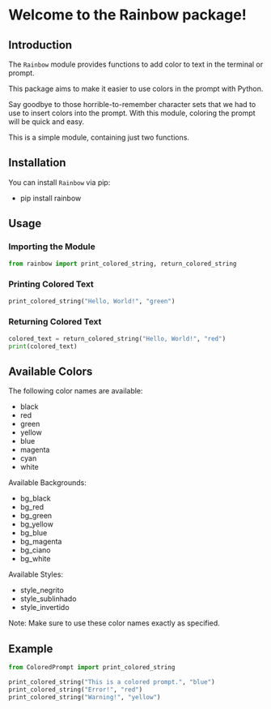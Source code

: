 # Welcome to the Rainbow package!

## Introduction
The `Rainbow` module provides functions to add color to text in the terminal or prompt.

This package aims to make it easier to use colors in the prompt with Python.

Say goodbye to those horrible-to-remember character sets that we had to use to insert colors into the prompt. With this module, coloring the prompt will be quick and easy.

This is a simple module, containing just two functions.

## Installation
You can install `Rainbow` via pip:
- pip install rainbow

## Usage

### Importing the Module
```python
from rainbow import print_colored_string, return_colored_string
```

### Printing Colored Text
```python
print_colored_string("Hello, World!", "green")
```

### Returning Colored Text
```python
colored_text = return_colored_string("Hello, World!", "red")
print(colored_text)
```

## Available Colors
The following color names are available:
- black
- red
- green
- yellow
- blue
- magenta
- cyan
- white

Available Backgrounds:
- bg_black
- bg_red
- bg_green
- bg_yellow
- bg_blue
- bg_magenta
- bg_ciano
- bg_white

Available Styles:
- style_negrito
- style_sublinhado
- style_invertido

Note: Make sure to use these color names exactly as specified.

## Example
```python
from ColoredPrompt import print_colored_string

print_colored_string("This is a colored prompt.", "blue")
print_colored_string("Error!", "red")
print_colored_string("Warning!", "yellow")
```